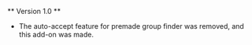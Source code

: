 ** Version 1.0 **
* The auto-accept feature for premade group finder was removed, and this add-on was made.